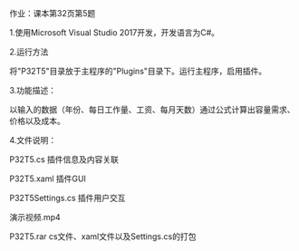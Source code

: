 作业：课本第32页第5题

1.使用Microsoft Visual Studio 2017开发，开发语言为C#。

2.运行方法

将"P32T5"目录放于主程序的"Plugins"目录下。运行主程序，启用插件。

3.功能描述：

以输入的数据（年份、每日工作量、工资、每月天数）通过公式计算出容量需求、价格以及成本。

4.文件说明：

P32T5.cs  插件信息及内容关联

P32T5.xaml 插件GUI

P32T5Settings.cs 插件用户交互

演示视频.mp4

P32T5.rar  cs文件、xaml文件以及Settings.cs的打包